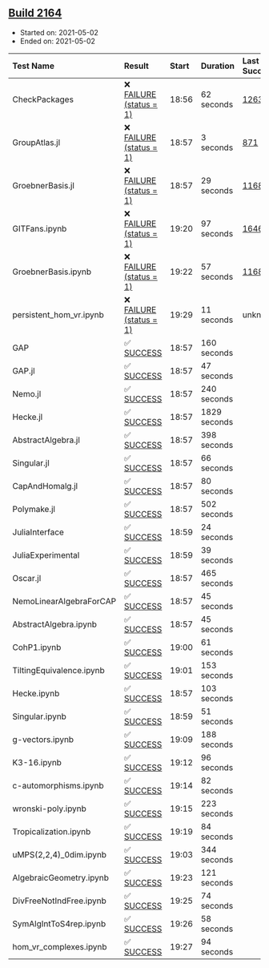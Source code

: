 ## [Build 2164](https://oscarci.mathematik.uni-kl.de/job/oscar-stable/2164/)

* Started on: 2021-05-02
* Ended on: 2021-05-02

| Test Name    | Result | Start | Duration | Last Success | First Failure |
|:-------------|:-------|:------|:---------|:-------------|:--------------|
| CheckPackages | ❌ [FAILURE (status = 1)](https://oscarci.mathematik.uni-kl.de/job/oscar-stable/2164/artifact/logs/build-2164/CheckPackages.log) | 18:56 | 62 seconds | [1263](https://oscarci.mathematik.uni-kl.de/job/oscar-stable/1263/) | [1264](https://oscarci.mathematik.uni-kl.de/job/oscar-stable/1264/) |
| GroupAtlas.jl | ❌ [FAILURE (status = 1)](https://oscarci.mathematik.uni-kl.de/job/oscar-stable/2164/artifact/logs/build-2164/GroupAtlas.jl.log) | 18:57 | 3 seconds | [871](https://oscarci.mathematik.uni-kl.de/job/oscar-stable/871/) | [872](https://oscarci.mathematik.uni-kl.de/job/oscar-stable/872/) |
| GroebnerBasis.jl | ❌ [FAILURE (status = 1)](https://oscarci.mathematik.uni-kl.de/job/oscar-stable/2164/artifact/logs/build-2164/GroebnerBasis.jl.log) | 18:57 | 29 seconds | [1168](https://oscarci.mathematik.uni-kl.de/job/oscar-stable/1168/) | [1169](https://oscarci.mathematik.uni-kl.de/job/oscar-stable/1169/) |
| GITFans.ipynb | ❌ [FAILURE (status = 1)](https://oscarci.mathematik.uni-kl.de/job/oscar-stable/2164/artifact/logs/build-2164/GITFans.ipynb.log) | 19:20 | 97 seconds | [1646](https://oscarci.mathematik.uni-kl.de/job/oscar-stable/1646/) | [1647](https://oscarci.mathematik.uni-kl.de/job/oscar-stable/1647/) |
| GroebnerBasis.ipynb | ❌ [FAILURE (status = 1)](https://oscarci.mathematik.uni-kl.de/job/oscar-stable/2164/artifact/logs/build-2164/GroebnerBasis.ipynb.log) | 19:22 | 57 seconds | [1168](https://oscarci.mathematik.uni-kl.de/job/oscar-stable/1168/) | [1169](https://oscarci.mathematik.uni-kl.de/job/oscar-stable/1169/) |
| persistent_hom_vr.ipynb | ❌ [FAILURE (status = 1)](https://oscarci.mathematik.uni-kl.de/job/oscar-stable/2164/artifact/logs/build-2164/persistent_hom_vr.ipynb.log) | 19:29 | 11 seconds | unknown | unknown |
| GAP | ✅ [SUCCESS](https://oscarci.mathematik.uni-kl.de/job/oscar-stable/2164/artifact/logs/build-2164/GAP.log) | 18:57 | 160 seconds |  |  |
| GAP.jl | ✅ [SUCCESS](https://oscarci.mathematik.uni-kl.de/job/oscar-stable/2164/artifact/logs/build-2164/GAP.jl.log) | 18:57 | 47 seconds |  |  |
| Nemo.jl | ✅ [SUCCESS](https://oscarci.mathematik.uni-kl.de/job/oscar-stable/2164/artifact/logs/build-2164/Nemo.jl.log) | 18:57 | 240 seconds |  |  |
| Hecke.jl | ✅ [SUCCESS](https://oscarci.mathematik.uni-kl.de/job/oscar-stable/2164/artifact/logs/build-2164/Hecke.jl.log) | 18:57 | 1829 seconds |  |  |
| AbstractAlgebra.jl | ✅ [SUCCESS](https://oscarci.mathematik.uni-kl.de/job/oscar-stable/2164/artifact/logs/build-2164/AbstractAlgebra.jl.log) | 18:57 | 398 seconds |  |  |
| Singular.jl | ✅ [SUCCESS](https://oscarci.mathematik.uni-kl.de/job/oscar-stable/2164/artifact/logs/build-2164/Singular.jl.log) | 18:57 | 66 seconds |  |  |
| CapAndHomalg.jl | ✅ [SUCCESS](https://oscarci.mathematik.uni-kl.de/job/oscar-stable/2164/artifact/logs/build-2164/CapAndHomalg.jl.log) | 18:57 | 80 seconds |  |  |
| Polymake.jl | ✅ [SUCCESS](https://oscarci.mathematik.uni-kl.de/job/oscar-stable/2164/artifact/logs/build-2164/Polymake.jl.log) | 18:57 | 502 seconds |  |  |
| JuliaInterface | ✅ [SUCCESS](https://oscarci.mathematik.uni-kl.de/job/oscar-stable/2164/artifact/logs/build-2164/JuliaInterface.log) | 18:59 | 24 seconds |  |  |
| JuliaExperimental | ✅ [SUCCESS](https://oscarci.mathematik.uni-kl.de/job/oscar-stable/2164/artifact/logs/build-2164/JuliaExperimental.log) | 18:59 | 39 seconds |  |  |
| Oscar.jl | ✅ [SUCCESS](https://oscarci.mathematik.uni-kl.de/job/oscar-stable/2164/artifact/logs/build-2164/Oscar.jl.log) | 18:57 | 465 seconds |  |  |
| NemoLinearAlgebraForCAP | ✅ [SUCCESS](https://oscarci.mathematik.uni-kl.de/job/oscar-stable/2164/artifact/logs/build-2164/NemoLinearAlgebraForCAP.log) | 18:57 | 45 seconds |  |  |
| AbstractAlgebra.ipynb | ✅ [SUCCESS](https://oscarci.mathematik.uni-kl.de/job/oscar-stable/2164/artifact/logs/build-2164/AbstractAlgebra.ipynb.log) | 18:57 | 45 seconds |  |  |
| CohP1.ipynb | ✅ [SUCCESS](https://oscarci.mathematik.uni-kl.de/job/oscar-stable/2164/artifact/logs/build-2164/CohP1.ipynb.log) | 19:00 | 61 seconds |  |  |
| TiltingEquivalence.ipynb | ✅ [SUCCESS](https://oscarci.mathematik.uni-kl.de/job/oscar-stable/2164/artifact/logs/build-2164/TiltingEquivalence.ipynb.log) | 19:01 | 153 seconds |  |  |
| Hecke.ipynb | ✅ [SUCCESS](https://oscarci.mathematik.uni-kl.de/job/oscar-stable/2164/artifact/logs/build-2164/Hecke.ipynb.log) | 18:57 | 103 seconds |  |  |
| Singular.ipynb | ✅ [SUCCESS](https://oscarci.mathematik.uni-kl.de/job/oscar-stable/2164/artifact/logs/build-2164/Singular.ipynb.log) | 18:59 | 51 seconds |  |  |
| g-vectors.ipynb | ✅ [SUCCESS](https://oscarci.mathematik.uni-kl.de/job/oscar-stable/2164/artifact/logs/build-2164/g-vectors.ipynb.log) | 19:09 | 188 seconds |  |  |
| K3-16.ipynb | ✅ [SUCCESS](https://oscarci.mathematik.uni-kl.de/job/oscar-stable/2164/artifact/logs/build-2164/K3-16.ipynb.log) | 19:12 | 96 seconds |  |  |
| c-automorphisms.ipynb | ✅ [SUCCESS](https://oscarci.mathematik.uni-kl.de/job/oscar-stable/2164/artifact/logs/build-2164/c-automorphisms.ipynb.log) | 19:14 | 82 seconds |  |  |
| wronski-poly.ipynb | ✅ [SUCCESS](https://oscarci.mathematik.uni-kl.de/job/oscar-stable/2164/artifact/logs/build-2164/wronski-poly.ipynb.log) | 19:15 | 223 seconds |  |  |
| Tropicalization.ipynb | ✅ [SUCCESS](https://oscarci.mathematik.uni-kl.de/job/oscar-stable/2164/artifact/logs/build-2164/Tropicalization.ipynb.log) | 19:19 | 84 seconds |  |  |
| uMPS(2,2,4)_0dim.ipynb | ✅ [SUCCESS](https://oscarci.mathematik.uni-kl.de/job/oscar-stable/2164/artifact/logs/build-2164/uMPS-2-2-4-_0dim.ipynb.log) | 19:03 | 344 seconds |  |  |
| AlgebraicGeometry.ipynb | ✅ [SUCCESS](https://oscarci.mathematik.uni-kl.de/job/oscar-stable/2164/artifact/logs/build-2164/AlgebraicGeometry.ipynb.log) | 19:23 | 121 seconds |  |  |
| DivFreeNotIndFree.ipynb | ✅ [SUCCESS](https://oscarci.mathematik.uni-kl.de/job/oscar-stable/2164/artifact/logs/build-2164/DivFreeNotIndFree.ipynb.log) | 19:25 | 74 seconds |  |  |
| SymAlgIntToS4rep.ipynb | ✅ [SUCCESS](https://oscarci.mathematik.uni-kl.de/job/oscar-stable/2164/artifact/logs/build-2164/SymAlgIntToS4rep.ipynb.log) | 19:26 | 58 seconds |  |  |
| hom_vr_complexes.ipynb | ✅ [SUCCESS](https://oscarci.mathematik.uni-kl.de/job/oscar-stable/2164/artifact/logs/build-2164/hom_vr_complexes.ipynb.log) | 19:27 | 94 seconds |  |  |
